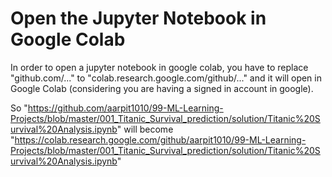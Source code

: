 
# Open the Jupyter Notebook in Google Colab

In order to open a jupyter notebook in google colab, you have to replace "github.com/..." to "colab.research.google.com/github/..." and it will open in Google Colab (considering you are having a signed in account in google).

So "https://github.com/aarpit1010/99-ML-Learning-Projects/blob/master/001_Titanic_Survival_prediction/solution/Titanic%20Survival%20Analysis.ipynb" will become  "https://colab.research.google.com/github/aarpit1010/99-ML-Learning-Projects/blob/master/001_Titanic_Survival_prediction/solution/Titanic%20Survival%20Analysis.ipynb"

